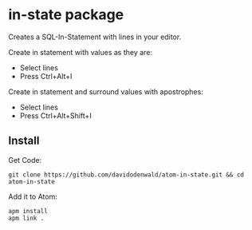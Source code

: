 # in-state package

Creates a SQL-In-Statement with lines in your editor.

Create in statement with values as they are:
- Select lines
- Press Ctrl+Alt+I

Create in statement and surround values with apostrophes:
- Select lines
- Press Ctrl+Alt+Shift+I

## Install

Get Code:
```
git clone https://github.com/davidodenwald/atom-in-state.git && cd atom-in-state
```

Add it to Atom:
```
apm install
apm link .
```
